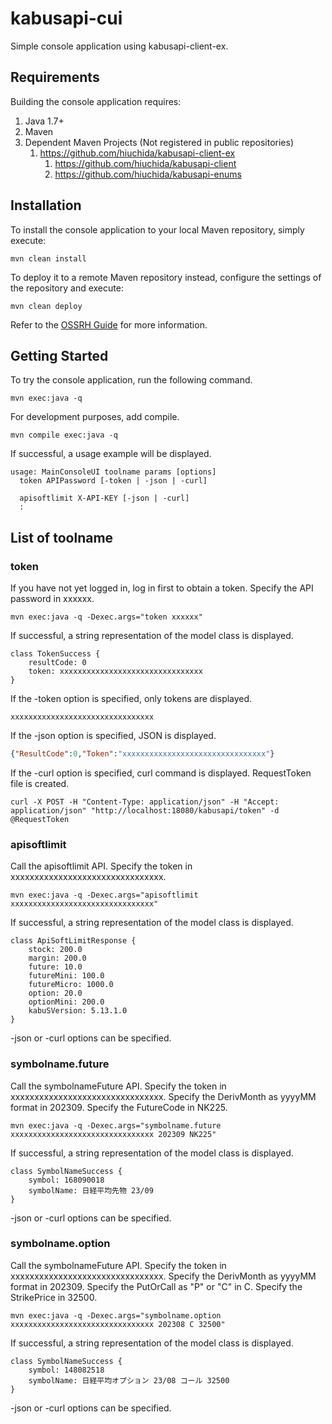 # kabusapi-cui
Simple console application using kabusapi-client-ex.

## Requirements

Building the console application requires:
1. Java 1.7+
2. Maven
3. Dependent Maven Projects (Not registered in public repositories)
    1. https://github.com/hiuchida/kabusapi-client-ex
        1. https://github.com/hiuchida/kabusapi-client
        2. https://github.com/hiuchida/kabusapi-enums

## Installation

To install the console application to your local Maven repository, simply execute:

```shell
mvn clean install
```

To deploy it to a remote Maven repository instead, configure the settings of the repository and execute:

```shell
mvn clean deploy
```

Refer to the [OSSRH Guide](http://central.sonatype.org/pages/ossrh-guide.html) for more information.

## Getting Started

To try the console application, run the following command.

```shell
mvn exec:java -q
```

For development purposes, add compile.

```shell
mvn compile exec:java -q
```

If successful, a usage example will be displayed.

```
usage: MainConsoleUI toolname params [options]
  token APIPassword [-token | -json | -curl]

  apisoftlimit X-API-KEY [-json | -curl]
  :
```

## List of toolname

### token

If you have not yet logged in, log in first to obtain a token.
Specify the API password in xxxxxx.

```shell
mvn exec:java -q -Dexec.args="token xxxxxx"
```

If successful, a string representation of the model class is displayed.

```
class TokenSuccess {
    resultCode: 0
    token: xxxxxxxxxxxxxxxxxxxxxxxxxxxxxxxx
}
```

If the -token option is specified, only tokens are displayed.

```
xxxxxxxxxxxxxxxxxxxxxxxxxxxxxxxx
```

If the -json option is specified, JSON is displayed.

```json
{"ResultCode":0,"Token":"xxxxxxxxxxxxxxxxxxxxxxxxxxxxxxxx"}
```

If the -curl option is specified, curl command is displayed.
RequestToken file is created.

```
curl -X POST -H "Content-Type: application/json" -H "Accept: application/json" "http://localhost:18080/kabusapi/token" -d @RequestToken
```

### apisoftlimit

Call the apisoftlimit API.
Specify the token in xxxxxxxxxxxxxxxxxxxxxxxxxxxxxxxx.

```shell
mvn exec:java -q -Dexec.args="apisoftlimit xxxxxxxxxxxxxxxxxxxxxxxxxxxxxxxx"
```

If successful, a string representation of the model class is displayed.

```
class ApiSoftLimitResponse {
    stock: 200.0
    margin: 200.0
    future: 10.0
    futureMini: 100.0
    futureMicro: 1000.0
    option: 20.0
    optionMini: 200.0
    kabuSVersion: 5.13.1.0
}
```

-json or -curl options can be specified.

### symbolname.future

Call the symbolnameFuture API.
Specify the token in xxxxxxxxxxxxxxxxxxxxxxxxxxxxxxxx.
Specify the DerivMonth as yyyyMM format in 202309.
Specify the FutureCode in NK225.

```shell
mvn exec:java -q -Dexec.args="symbolname.future xxxxxxxxxxxxxxxxxxxxxxxxxxxxxxxx 202309 NK225"
```

If successful, a string representation of the model class is displayed.

```
class SymbolNameSuccess {
    symbol: 168090018
    symbolName: 日経平均先物 23/09
}                              
```

-json or -curl options can be specified.

### symbolname.option

Call the symbolnameFuture API.
Specify the token in xxxxxxxxxxxxxxxxxxxxxxxxxxxxxxxx.
Specify the DerivMonth as yyyyMM format in 202309.
Specify the PutOrCall as "P" or "C" in C.
Specify the StrikePrice in 32500.

```shell
mvn exec:java -q -Dexec.args="symbolname.option xxxxxxxxxxxxxxxxxxxxxxxxxxxxxxxx 202308 C 32500"
```

If successful, a string representation of the model class is displayed.

```
class SymbolNameSuccess {
    symbol: 148082518
    symbolName: 日経平均オプション 23/08 コール 32500
}
```

-json or -curl options can be specified.

